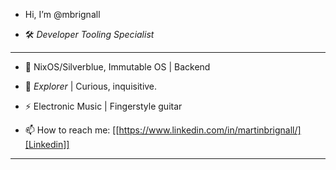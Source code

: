 

* Hi, I’m @mbrignall

- :hammer_and_wrench: *Developer Tooling Specialist*

-----

- :telescope: NixOS/Silverblue, Immutable OS | Backend

- :seedling: *Explorer* | Curious, inquisitive.

- :zap: Electronic Music | Fingerstyle guitar

- :mailbox: How to reach me: [[https://www.linkedin.com/in/martinbrignall/][Linkedin]]

-----

